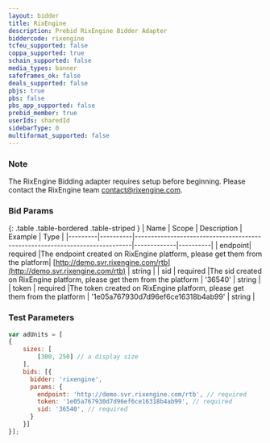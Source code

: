```yaml
---
layout: bidder
title: RixEngine
description: Prebid RixEngine Bidder Adapter
biddercode: rixengine
tcfeu_supported: false
coppa_supported: true
schain_supported: false
media_types: banner
safeframes_ok: false
deals_supported: false
pbjs: true
pbs: false
pbs_app_supported: false
prebid_member: true
userIds: sharedId
sidebarType: 0
multiformat_supported: false
---
```


### Note

The RixEngine Bidding adapter requires setup before beginning. Please contact the RixEngine team <contact@rixengine.com>.

### Bid Params

{: .table .table-bordered .table-striped }
| Name    | Scope    | Description                                                                 | Example     | Type     |
|---------|----------|-----------------------------------------------------------------------------|-------------|----------|
| endpoint| required |The endpoint created on RixEngine platform, please get them from the platform| [http://demo.svr.rixengine.com/rtb](http://demo.svr.rixengine.com/rtb) | string   |
| sid     | required |The sid created on RixEngine platform, please get them from the platform     | '36540'                                     | string   |
| token   | required |The token created on RixEngine platform, please get them from the platform   | '1e05a767930d7d96ef6ce16318b4ab99'          | string   |

### Test Parameters

```javascript
var adUnits = [
{
    sizes: [
        [300, 250] // a display size
    ],     
    bids: [{
      bidder: 'rixengine',
      params: {
        endpoint: 'http://demo.svr.rixengine.com/rtb', // required
        token: '1e05a767930d7d96ef6ce16318b4ab99', // required
        sid: '36540', // required
      }
    }]
}];
```
